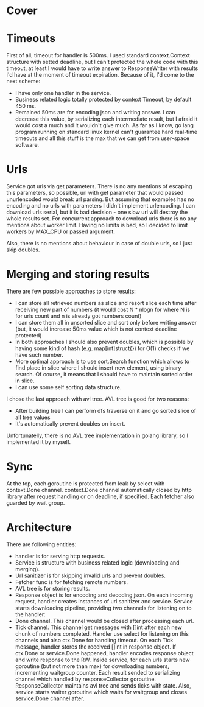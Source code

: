 Cover
=====


Timeouts
========
First of all, timeout for handler is 500ms.
I used standard context.Context structure with setted deadline, but I can't protected the whole code with this timeout, at least I would have to write answer to ResponseWriter with results I'd have at the moment of timeout expiration.
Because of it, I'd come to the next scheme:
- I have only one handler in the service.
- Business related logic totally protected by context Timeout, by default 450 ms.
- Remained 50ms are for encoding json and writing answer. I can decrease this value, by serializing each intermediate result, but I afraid it would cost a much and it wouldn't give much.
As far as I know, go lang program running on standard linux kernel can't guarantee hard real-time timeouts and all this stuff is the max that we can get from user-space software.

Urls
====
Service got urls via get parameters. There is no any mentions of escaping this parameters, so possible, url with get parameter that would passed unurlencoded would break url parsing.
But assuming that examples has no encoding and no urls with parameters I didn't implement urlencoding.
I can download urls serial, but it is bad decision - one slow url will destroy the whole results set.
For concurrent approach to download urls there is no any mentions about worker limit. Having no limits is bad, so I decided to limit workers by MAX_CPU or passed argument.

Also, there is no mentions about behaviour in case of double urls, so I just skip doubles.

Merging and storing results
===========================
There are few possible approaches to store results:
- I can store all retrieved numbers as slice and resort slice each time after receiving new part of numbers (it would cost N * nlogn for where N is for urls count and n is already got numbers count)
- I can store them all in unsorted slice and sort only before writing answer (but, it would increase 50ms value which is not context deadline protected)
- In both approaches I should also prevent doubles, which is possible by having some kind of hash (e.g. map[int]struct{}) for O(1) checks if we have such number.
- More optimal approach is to use sort.Search function which allows to find place in slice where I should insert new element, using binary search. Of course, it means that I should have to maintain sorted order in slice.
- I can use some self sorting data structure.

I chose the last approach with avl tree. AVL tree is good for two reasons:
- After building tree I can perform dfs traverse on it and go sorted slice of all tree values
- It's automatically prevent doubles on insert.

Unfortunatelly, there is no AVL tree implementation in golang library, so I implemented it by myself.

Sync
====
At the top, each goroutine is protected from leak by select with context.Done channel.
context.Done channel automatically closed by http library after request handling or on deadline, if specified.
Each fetcher also guarded by wait group.

Architecture
============
There are following entities:
- handler is for serving http requests.
- Service is structure with business related logic (downloading and merging).
- Url sanitizer is for skipping invalid urls and prevent doubles.
- Fetcher func is for fetching remote numbers.
- AVL tree is for storing results.
- Response object is for encoding and decoding json.
On each incoming request, handler creates instances of url sanitizer and service.
Service starts downloading pipeline, providing two channels for listening on to the handler:
- Done channel. This channel would be closed after processing each url.
- Tick channel. This channel get messages with []int after each new chunk of numbers completed.
Handler use select for listening on this channels and also ctx.Done for handling timeout.
On each Tick message, handler stores the received []int in response object.
If ctx.Done or service.Done happened, handler encodes response object and write response to the RW.
Inside service, for each urls starts new goroutine (but not more than max) for downloading numbers, incrementing waitgroup counter.
Each result sended to serializing channel which handled by responseCollector goroutine. ResponseCollector maintains avl tree and sends ticks with state.
Also, service starts waiter goroutine which waits for waitgroup and closes service.Done channel after.
